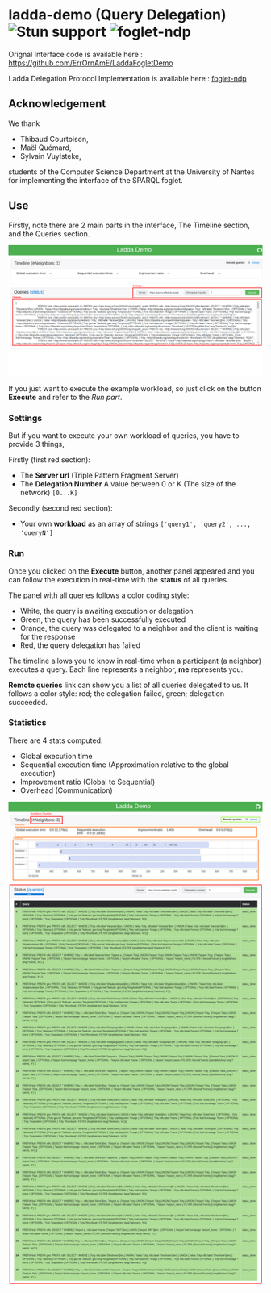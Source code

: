# ladda-demo (Query Delegation) ![Stun support](https://img.shields.io/badge/STUN%20SUPPORT-Twilio-blue.svg) ![foglet-ndp](https://travis-ci.org/RAN3D/foglet-ndp.svg?branch=master)

Orignal Interface code is available here : https://github.com/ErrOrnAmE/LaddaFogletDemo

Ladda Delegation Protocol Implementation is available here : [foglet-ndp](https://github.com/folkvir/foglet-ndp)

## Acknowledgement

We thank

* Thibaud Courtoison,
*  Maël Quémard,
* Sylvain Vuylsteke,

students of the Computer Science Department at the University of Nantes for implementing the interface of the SPARQL foglet.

## Use

Firstly, note there are 2 main parts in the interface, The Timeline section, and the Queries section.

![First](./images/readme1.png)

If you just want to execute the example workload, so just click on the button **Execute** and refer to the *Run part*.

### Settings

But if you want to execute your own workload of queries, you have to provide 3 things,

Firstly (first red section):
* The **Server url** (Triple Pattern Fragment Server)
* The **Delegation Number** A value between 0 or K (The size of the network) ```[0...K]```

Secondly (second red section):
* Your own **workload** as an array of strings ``` ['query1', 'query2', ..., 'queryN'] ```

### Run

Once you clicked on the **Execute** button, another panel appeared and you can follow the execution in real-time with the **status** of all queries.

The panel with all queries follows a color coding style:
* White, the query is awaiting execution or delegation
* Green, the query has been successfully executed
* Orange, the query was delegated to a neighbor and the client is waiting for the response
* Red, the query delegation has failed

The timeline allows you to know in real-time when a participant (a neighbor) executes a query. Each line represents a neighbor, **me** represents you.

**Remote queries** link can show you a list of all queries delegated to us. It follows a color style: red; the delegation failed, green; delegation succeeded.

### Statistics

There are 4 stats computed:
* Global execution time
* Sequential execution time (Approximation relative to the global execution)
* Improvement ratio (Global to Sequential)
* Overhead (Communication)

![First](./images/readme2.png)
